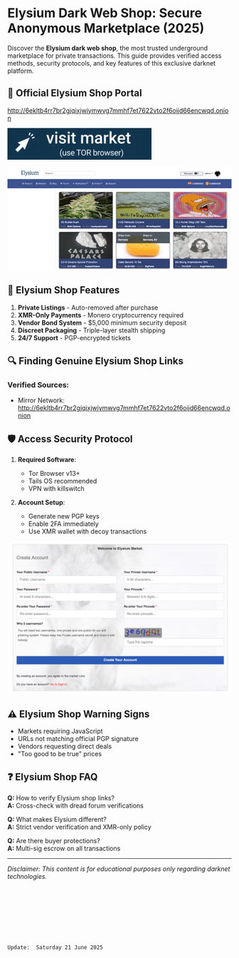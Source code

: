 # Elysium Dark Web Shop: Secure Anonymous Marketplace (2025)

Discover the **Elysium dark web shop**, the most trusted underground marketplace for private transactions. This guide provides verified access methods, security protocols, and key features of this exclusive darknet platform.

## 🔗 Official Elysium Shop Portal

http://6ekltb4rr7br2gjqixjwiymwvg7mmhf7et7622vto2f6oijd66encwqd.onion

[<img src="/portfolio/pause.webp" alt="Elysium dark web shop entrance">](http://6ekltb4rr7br2gjqixjwiymwvg7mmhf7et7622vto2f6oijd66encwqd.onion)

<a href="http://6ekltb4rr7br2gjqixjwiymwvg7mmhf7et7622vto2f6oijd66encwqd.onion"><img src="/portfolio/header.webp" alt="Elysium shop interface preview" style="max-width: 100%;"></a>

## 🛒 Elysium Shop Features

1. **Private Listings** - Auto-removed after purchase
2. **XMR-Only Payments** - Monero cryptocurrency required
3. **Vendor Bond System** - $5,000 minimum security deposit
4. **Discreet Packaging** - Triple-layer stealth shipping
5. **24/7 Support** - PGP-encrypted tickets

## 🔍 Finding Genuine Elysium Shop Links

### Verified Sources:
- Mirror Network: http://6ekltb4rr7br2gjqixjwiymwvg7mmhf7et7622vto2f6oijd66encwqd.onion

## 🛡️ Access Security Protocol

1. **Required Software**:
   - Tor Browser v13+
   - Tails OS recommended
   - VPN with killswitch

2. **Account Setup**:
   - Generate new PGP keys
   - Enable 2FA immediately
   - Use XMR wallet with decoy transactions

<a href="http://6ekltb4rr7br2gjqixjwiymwvg7mmhf7et7622vto2f6oijd66encwqd.onion"><img src="/portfolio/min.webp" alt="Elysium shop login" style="max-width: 100%;"></a>

## ⚠️ Elysium Shop Warning Signs

- Markets requiring JavaScript
- URLs not matching official PGP signature
- Vendors requesting direct deals
- "Too good to be true" prices

## ❓ Elysium Shop FAQ

**Q:** How to verify Elysium shop links?  
**A:** Cross-check with dread forum verifications

**Q:** What makes Elysium different?  
**A:** Strict vendor verification and XMR-only policy

**Q:** Are there buyer protections?  
**A:** Multi-sig escrow on all transactions

---

*Disclaimer: This content is for educational purposes only regarding darknet technologies.*
```








Update:  Saturday 21 June 2025